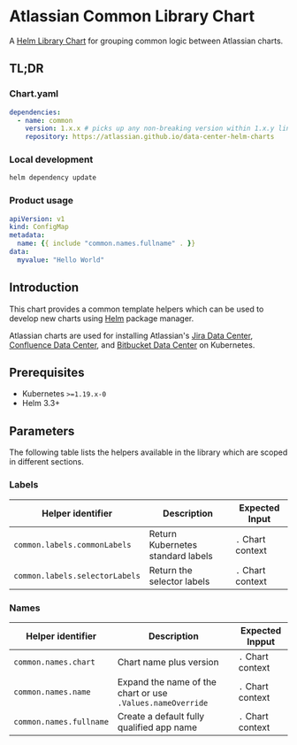 # Atlassian Common Library Chart

A [Helm Library Chart](https://helm.sh/docs/topics/library_charts/#helm) for grouping common logic between Atlassian charts.

## TL;DR

### Chart.yaml

```yaml
dependencies:
  - name: common
    version: 1.x.x # picks up any non-breaking version within 1.x.y line
    repository: https://atlassian.github.io/data-center-helm-charts
```

### Local development

```bash
helm dependency update
```

### Product usage

```yaml
apiVersion: v1
kind: ConfigMap
metadata:
  name: {{ include "common.names.fullname" . }}
data:
  myvalue: "Hello World"
```

## Introduction

This chart provides a common template helpers which can be used to develop new charts using [Helm](https://helm.sh) package manager.

Atlassian charts are used for installing Atlassian's [Jira Data Center](https://www.atlassian.com/enterprise/data-center/jira), [Confluence Data Center](https://www.atlassian.com/enterprise/data-center/confluence), and [Bitbucket Data Center](https://www.atlassian.com/enterprise/data-center/bitbucket) on Kubernetes.

## Prerequisites

- Kubernetes `>=1.19.x-0`
- Helm 3.3+

## Parameters

The following table lists the helpers available in the library which are scoped in different sections.

### Labels

| Helper identifier           | Description                                          | Expected Input    |
|-----------------------------|------------------------------------------------------|-------------------|
| `common.labels.commonLabels`    | Return Kubernetes standard labels                    | `.` Chart context |
| `common.labels.selectorLabels` | Return the selector labels | `.` Chart context |

### Names

| Helper identifier       | Description                                                | Expected Inpput   |
|-------------------------|------------------------------------------------------------|-------------------|
| `common.names.chart`    | Chart name plus version                                    | `.` Chart context |
| `common.names.name`     | Expand the name of the chart or use `.Values.nameOverride` | `.` Chart context |
| `common.names.fullname` | Create a default fully qualified app name                 | `.` Chart context |
